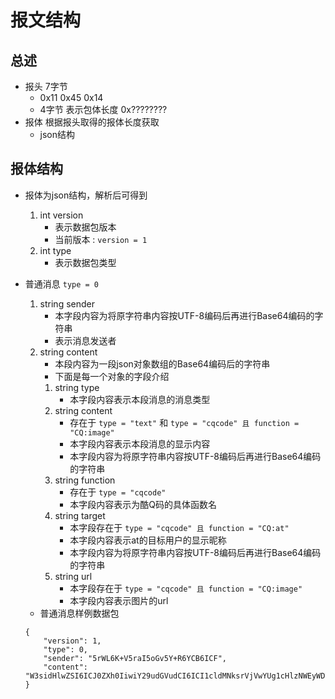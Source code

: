 # 报文结构
## 总述
- 报头 7字节
	- 0x11 0x45 0x14
	- 4字节 表示包体长度 0x????????
- 报体 根据报头取得的报体长度获取
	- json结构
	
## 报体结构
- 报体为json结构，解析后可得到
	1. int version
		- 表示数据包版本
		- 当前版本 : ```version = 1```
	2. int type
		- 表示数据包类型	
- 普通消息 ```type = 0```
	1. string sender
		- 本字段内容为将原字符串内容按UTF-8编码后再进行Base64编码的字符串
		- 表示消息发送者
	2. string content
		- 本段内容为一段json对象数组的Base64编码后的字符串
		- 下面是每一个对象的字段介绍
		1. string type
			- 本字段内容表示本段消息的消息类型
		2. string content
			- 存在于 ```type = "text"``` 和 ```type = "cqcode" 且 function = "CQ:image"```
			- 本字段内容表示本段消息的显示内容
			- 本字段内容为将原字符串内容按UTF-8编码后再进行Base64编码的字符串
		3. string function
			- 存在于 ```type = "cqcode"``` 
			- 本字段内容表示为酷Q码的具体函数名
		4. string target
			- 本字段存在于 ```type = "cqcode" 且 function = "CQ:at"```
			- 本字段内容表示at的目标用户的显示昵称
			- 本字段内容为将原字符串内容按UTF-8编码后再进行Base64编码的字符串
		5. string url
			- 本字段存在于 ```type = "cqcode" 且 function = "CQ:image"```
			- 本字段内容表示图片的url

	- 普通消息样例数据包
	```
	{
		"version": 1,
		"type": 0,
		"sender": "5rWL6K+V5raI5oGv5Y+R6YCB6ICF",
		"content": "W3sidHlwZSI6ICJ0ZXh0IiwiY29udGVudCI6ICI1cldMNksrVjVwYUg1cHlzNWEyWDVxNjEifSx7InR5cGUiOiAiY3Fjb2RlIiwiZnVuY3Rpb24iOiAiQ1E6YXQiLCJ0YXJnZXQiOiAiNXJXTDZLK1Y1cmFJNW9HdjZLS3JZWFRvZ0lVPSJ9LHsidHlwZSI6ICJjcWNvZGUiLCJmdW5jdGlvbiI6ICJDUTppbWFnZSIsInVybCI6ICJodHRwOi8vIiwiY29udGVudCI6ICJXK1didnVlSmgxMD0ifSx7InR5cGUiOiAidGV4dCIsImNvbnRlbnQiOiAiWlcxdmFtbm10WXZvcjVYd241Q08ifV0="
	}
	```